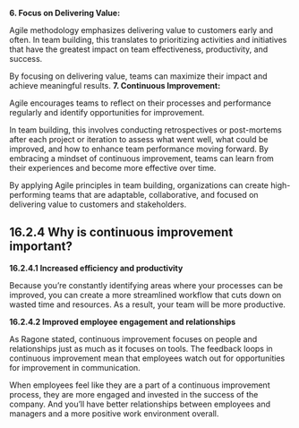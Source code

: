 **6. Focus on Delivering Value:** 

Agile methodology emphasizes delivering value to customers early and often. In team building, this translates to prioritizing activities and initiatives that have the greatest impact on team effectiveness, productivity, and success. 

By focusing on delivering value, teams can maximize their impact and achieve meaningful results.
**7. Continuous Improvement:** 

Agile encourages teams to reflect on their processes and performance regularly and identify opportunities for improvement. 

In team building, this involves conducting retrospectives or post-mortems after each project or iteration to assess what went well, what could be improved, and how to enhance team performance moving forward. By embracing a mindset of continuous improvement, teams can learn from their experiences and become more effective over time.

By applying Agile principles in team building, organizations can create high-performing teams that are adaptable, collaborative, and focused on delivering value to customers and stakeholders.


## **16.2.4 Why is continuous improvement important?**

**16.2.4.1 Increased efficiency and productivity**

Because you’re constantly identifying areas where your processes can be improved, you can create a more streamlined workflow that cuts down on wasted time and resources. As a result, your team will be more productive.

**16.2.4.2 Improved employee engagement and relationships**

As Ragone stated, continuous improvement focuses on people and relationships just as much as it focuses on tools. The feedback loops in continuous improvement mean that employees watch out for opportunities for improvement in communication. 

When employees feel like they are a part of a continuous improvement process, they are more engaged and invested in the success of the company. And you’ll have better relationships between employees and managers and a more positive work environment overall.

